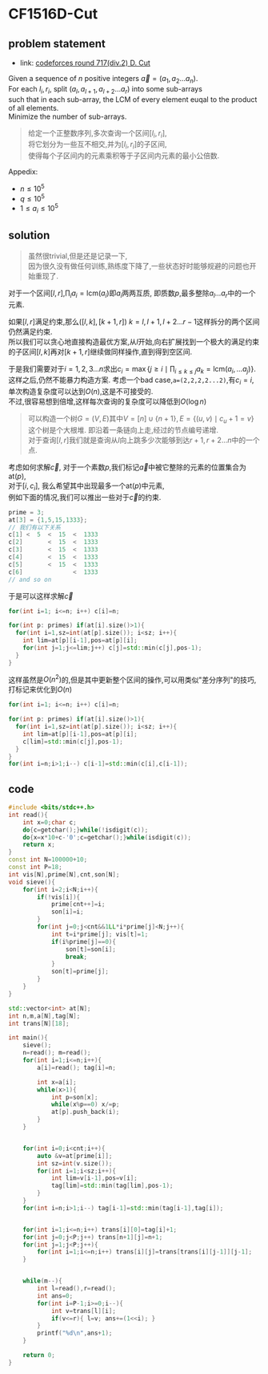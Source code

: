 # CF1516D-Cut


## problem statement

- link: [codeforces round 717(div.2) D. Cut](https://codeforces.com/contest/1516/problem/D)

Given a sequence of $n$ positive integers $\vec a=(a_1,a_2\ldots a_n)$.  
For each $l_i,r_i$,
split $(a_{l},a_{l+1},a_{l+2}\ldots a_{r})$ into some sub-arrays  
such that in each sub-array, the LCM of every element euqal to the product of all elements.  
Minimize the number of sub-arrays.  

> 给定一个正整数序列,多次查询一个区间$[l_i,r_i]$,  
> 将它划分为一些互不相交,并为$[l_i,r_i]$的子区间,  
> 使得每个子区间内的元素乘积等于子区间内元素的最小公倍数.


Appedix:

- $n\leq 10^5$
- $q\leq 10^5$
- $1\leq a_i\leq 10^5$

## solution

> 虽然很trivial,但是还是记录一下,  
> 因为很久没有做任何训练,熟练度下降了,一些状态好时能够规避的问题也开始重现了.

对于一个区间$[l,r]$,$\prod_i a_i=\mathrm{lcm}(a_i)$即$a_i$两两互质,
即质数$p$,最多整除$a_l\ldots a_r$中的一个元素.  

如果$[l,r]$满足约束,那么$([l,k],[k+1,r])\ k=l,l+1,l+2\ldots r-1$这样拆分的两个区间仍然满足约束.  
所以我们可以贪心地直接构造最优方案,从$l$开始,向右扩展找到一个极大的满足约束的子区间$[l,k]$再对$[k+1,r]$继续做同样操作,直到得到空区间.  

于是我们需要对于$i=1,2,3\ldots n$求出$c_i=\max\{j\geq i\mid \prod_{i\leq k\leq j}a_k=\mathrm{lcm}(a_i,\ldots a_j)\}$.  
这样之后,仍然不能暴力构造方案. 考虑一个bad case,`a=(2,2,2,2...2)`,有$c_i=i$,单次构造复杂度可以达到$O(n)$,这是不可接受的.  
不过,很容易想到倍增,这样每次查询的复杂度可以降低到$O(\log n)$

> 可以构造一个树$G=(V,E)$其中$V=[n]\cup\{n+1\},E=\{(u,v)\mid c_u+1 =v\}$  
> 这个树是个大根堆. 即沿着一条链向上走,经过的节点编号递增.  
> 对于查询$[l,r]$我们就是查询从$l$向上跳多少次能够到达$r+1,r+2\ldots n$中的一个点.

考虑如何求解$\vec c$, 对于一个素数$p$,我们标记$\vec a$中被它整除的元素的位置集合为$\mathrm{at}(p)$,  
对于$[i,c_i]$, 我么希望其中出现最多一个$\mathrm{at}(p)$中元素,  
例如下面的情况,我们可以推出一些对于$\vec c$的约束.  

```cpp
prime = 3;
at[3] = {1,5,15,1333};
// 我们有以下关系
c[1] <  5  <  15  <  1333
c[2]       <  15  <  1333
c[3]       <  15  <  1333
c[4]       <  15  <  1333
c[5]       <  15  <  1333
c[6]              <  1333
// and so on
```

于是可以这样求解$\vec c$

```cpp
for(int i=1; i<=n; i++) c[i]=n;

for(int p: primes) if(at[i].size()>1){
  for(int i=1,sz=int(at[p].size()); i<sz; i++){
    int lim=at[p][i-1],pos=at[p][i];
    for(int j=1;j<=lim;j++) c[j]=std::min(c[j],pos-1);
  }
}
```

这样虽然是$O(n^2)$的,但是其中更新整个区间的操作,可以用类似"差分序列"的技巧,打标记来优化到$O(n)$  

```cpp
for(int i=1; i<=n; i++) c[i]=n;

for(int p: primes) if(at[i].size()>1){
  for(int i=1,sz=int(at[p].size()); i<sz; i++){
    int lim=at[p][i-1],pos=at[p][i];
    c[lim]=std::min(c[j],pos-1);
  }
}
for(int i=n;i>1;i--) c[i-1]=std::min(c[i],c[i-1]);
```


## code

```cpp
#include <bits/stdc++.h>
int read(){
	int x=0;char c;
	do{c=getchar();}while(!isdigit(c));
	do{x=x*10+c-'0';c=getchar();}while(isdigit(c));
	return x;
}
const int N=100000+10;
const int P=18;
int vis[N],prime[N],cnt,son[N];
void sieve(){
	for(int i=2;i<N;i++){
		if(!vis[i]){
			prime[cnt++]=i;
			son[i]=i;
		}
		for(int j=0;j<cnt&&1LL*i*prime[j]<N;j++){
			int t=i*prime[j]; vis[t]=1;
			if(i%prime[j]==0){
				son[t]=son[i];
				break;
			}
			son[t]=prime[j];
		}
	}
}

std::vector<int> at[N];
int n,m,a[N],tag[N];
int trans[N][18];

int main(){
	sieve();
	n=read(); m=read();
	for(int i=1;i<=n;i++){
		a[i]=read(); tag[i]=n;

		int x=a[i];
		while(x>1){
			int p=son[x];
			while(x%p==0) x/=p;
			at[p].push_back(i);
		}
	}


	for(int i=0;i<cnt;i++){
		auto &v=at[prime[i]];
		int sz=int(v.size());
		for(int i=1;i<sz;i++){
			int lim=v[i-1],pos=v[i];
			tag[lim]=std::min(tag[lim],pos-1);
		}
	}
	for(int i=n;i>1;i--) tag[i-1]=std::min(tag[i-1],tag[i]);


	for(int i=1;i<=n;i++) trans[i][0]=tag[i]+1;
	for(int j=0;j<P;j++) trans[n+1][j]=n+1;
	for(int j=1;j<P;j++){
		for(int i=1;i<=n;i++) trans[i][j]=trans[trans[i][j-1]][j-1];
	}


	while(m--){
		int l=read(),r=read();
		int ans=0;
		for(int i=P-1;i>=0;i--){
			int v=trans[l][i];
			if(v<=r){ l=v; ans+=(1<<i); }
		}
		printf("%d\n",ans+1);
	}

	return 0;
}
```

